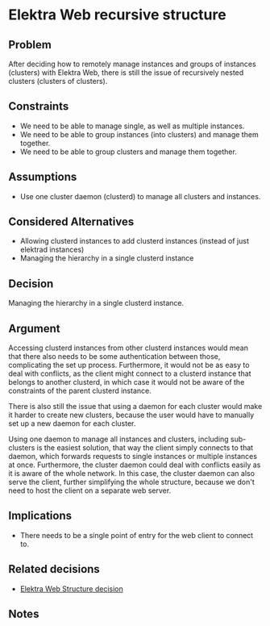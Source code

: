 # Elektra Web recursive structure

## Problem

After deciding how to remotely manage instances and groups of instances
(clusters) with Elektra Web, there is still the issue of recursively nested
clusters (clusters of clusters).

## Constraints

- We need to be able to manage single, as well as multiple instances.
- We need to be able to group instances (into clusters) and manage them together.
- We need to be able to group clusters and manage them together.

## Assumptions

- Use one cluster daemon (clusterd) to manage all clusters and instances.

## Considered Alternatives

- Allowing clusterd instances to add clusterd instances (instead of just elektrad instances)
- Managing the hierarchy in a single clusterd instance

## Decision

Managing the hierarchy in a single clusterd instance.

## Argument

Accessing clusterd instances from other clusterd instances would mean that there
also needs to be some authentication between those, complicating the set up
process. Furthermore, it would not be as easy to deal with conflicts, as the
client might connect to a clusterd instance that belongs to another clusterd, in
which case it would not be aware of the constraints of the parent clusterd
instance.

There is also still the issue that using a daemon for each cluster would make it
harder to create new clusters, because the user would have to manually set up a
new daemon for each cluster.

Using one daemon to manage all instances and clusters, including sub-clusters is
the easiest solution, that way the client simply connects to that daemon, which
forwards requests to single instances or multiple instances at once.
Furthermore, the cluster daemon could deal with conflicts easily as it is aware
of the whole network. In this case, the cluster daemon can also serve the
client, further simplifying the whole structure, because we don't need to host
the client on a separate web server.

## Implications

- There needs to be a single point of entry for the web client to connect to.

## Related decisions

- [Elektra Web Structure decision](elektra_web.md)

## Notes

